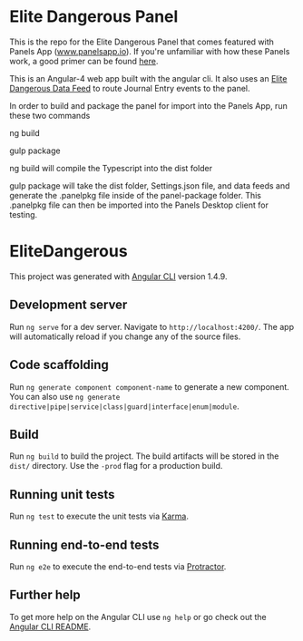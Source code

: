 # Elite Dangerous Panel

This is the repo for the Elite Dangerous Panel that comes featured with Panels App (www.panelsapp.io). If you're unfamiliar with how these Panels work, a good primer can be found [here](http://panelsapp.freeforums.net/thread/3/developer-started). 

This is an Angular-4 web app built with the angular cli. It also uses an [Elite Dangerous Data Feed](https://github.com/CRodriguez25/EliteDataFeed) to route Journal Entry events to the panel.

In order to build and package the panel for import into the Panels App, run these two commands

ng build

gulp package

ng build will compile the Typescript into the dist folder

gulp package will take the dist folder, Settings.json file, and data feeds and generate the .panelpkg file inside of the panel-package folder. This .panelpkg file can then be imported into the Panels Desktop client for testing.

# EliteDangerous

This project was generated with [Angular CLI](https://github.com/angular/angular-cli) version 1.4.9.

## Development server

Run `ng serve` for a dev server. Navigate to `http://localhost:4200/`. The app will automatically reload if you change any of the source files.

## Code scaffolding

Run `ng generate component component-name` to generate a new component. You can also use `ng generate directive|pipe|service|class|guard|interface|enum|module`.

## Build

Run `ng build` to build the project. The build artifacts will be stored in the `dist/` directory. Use the `-prod` flag for a production build.

## Running unit tests

Run `ng test` to execute the unit tests via [Karma](https://karma-runner.github.io).

## Running end-to-end tests

Run `ng e2e` to execute the end-to-end tests via [Protractor](http://www.protractortest.org/).

## Further help

To get more help on the Angular CLI use `ng help` or go check out the [Angular CLI README](https://github.com/angular/angular-cli/blob/master/README.md).
